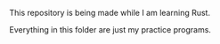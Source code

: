 This repository is being made while I am learning Rust. 

Everything in this folder are just my practice programs.

